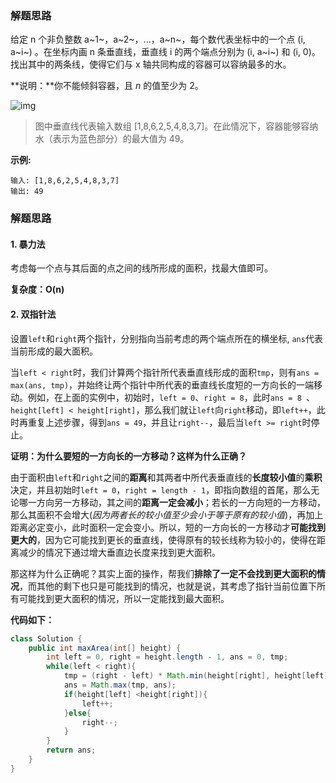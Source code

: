 ### 解题思路

给定 n 个非负整数 a~1~，a~2~，...，a~n~，每个数代表坐标中的一个点 (i, a~i~) 。在坐标内画 n 条垂直线，垂直线 i 的两个端点分别为 (i, a~i~) 和 (i, 0)。找出其中的两条线，使得它们与 x 轴共同构成的容器可以容纳最多的水。

**说明：**你不能倾斜容器，且 *n* 的值至少为 2。

![img](https://aliyun-lc-upload.oss-cn-hangzhou.aliyuncs.com/aliyun-lc-upload/uploads/2018/07/25/question_11.jpg)

> 图中垂直线代表输入数组 [1,8,6,2,5,4,8,3,7]。在此情况下，容器能够容纳水（表示为蓝色部分）的最大值为 49。

**示例:**

```
输入: [1,8,6,2,5,4,8,3,7]
输出: 49
```



### 解题思路

#### 1. 暴力法

考虑每一个点与其后面的点之间的线所形成的面积，找最大值即可。

**复杂度：O(n)**



#### 2. 双指针法

设置`left`和`right`两个指针，分别指向当前考虑的两个端点所在的横坐标, `ans`代表当前形成的最大面积。

当`left < right`时，我们计算两个指针所代表垂直线形成的面积`tmp`，则有`ans = max(ans, tmp)`，并始终让两个指针中所代表的垂直线长度短的一方向长的一端移动。例如，在上面的实例中，初始时，`left = 0`、`right = 8`，此时`ans = 8 `、`height[left] < height[right]`，那么我们就让`left`向`right`移动，即`left++`，此时再重复上述步骤，得到`ans = 49`，并且让`right--`，最后当`left >= right`时停止。

**证明：为什么要短的一方向长的一方移动？这样为什么正确？**

由于面积由`left`和`right`之间的**距离**和其两者中所代表垂直线的**长度较小值**的**乘积**决定，并且初始时`left = 0`，`right = length - 1`，即指向数组的首尾，那么无论哪一方向另一方移动，其之间的**距离一定会减小**；若长的一方向短的一方移动，那么其面积不会增大(*因为两者长的较小值至少会小于等于原有的较小值*)，再加上距离必定变小，此时面积一定会变小。所以，短的一方向长的一方移动才**可能找到更大的**，因为它可能找到更长的垂直线，使得原有的较长线称为较小的，使得在距离减少的情况下通过增大垂直边长度来找到更大面积。

那这样为什么正确呢？其实上面的操作，帮我们**排除了一定不会找到更大面积的情况**，而其他的剩下也只是可能找到的情况，也就是说，其考虑了指针当前位置下所有可能找到更大面积的情况，所以一定能找到最大面积。



**代码如下：**

```java
class Solution {
    public int maxArea(int[] height) {
        int left = 0, right = height.length - 1, ans = 0, tmp;
        while(left < right){
            tmp = (right - left) * Math.min(height[right], height[left]);
            ans = Math.max(tmp, ans);
            if(height[left] <height[right]){
                left++;
            }else{
                right--;
            }
        }
        return ans;
    }
}
```



